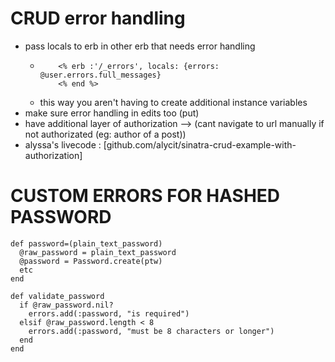# CRUD error handling 
* pass locals to erb in other erb that needs error handling 
    * ``` <% if @user.errors.any? %>
          <% erb :'/_errors', locals: {errors: @user.errors.full_messages}
          <% end %>
    * this way you aren't having to create additional instance variables
* make sure error handling in edits too (put)
* have additional layer of authorization --> (cant navigate to url manually if not authorizated (eg: author of a post))
* alyssa's livecode : [github.com/alycit/sinatra-crud-example-with-authorization]

# CUSTOM ERRORS FOR HASHED PASSWORD
```
def password=(plain_text_password)
  @raw_password = plain_text_password
  @password = Password.create(ptw)
  etc
end
```

```
def validate_password
  if @raw_password.nil?
    errors.add(:password, "is required")
  elsif @raw_password.length < 8
    errors.add(:password, "must be 8 characters or longer")
  end
end